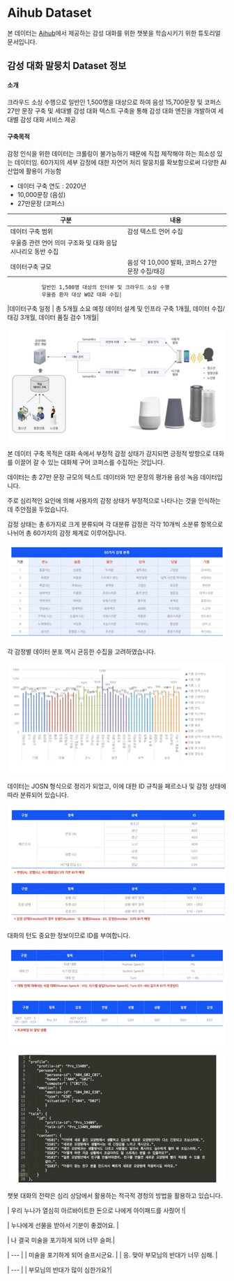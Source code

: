 # Aihub Dataset


본 데이터는 [Aihub](https://aihub.or.kr/aihubdata/data/view.do?currMenu=115&topMenu=100&aihubDataSe=realm&dataSetSn=86)에서 제공하는 감성 대화를 위한 챗봇을 학습시키기 위한 튜토리얼 문서입니다.

## 감성 대화 말뭉치 Dataset 정보


#### 소개

크라우드 소싱 수행으로 일반인 1,500명을 대상으로 하여 음성 15,700문장 및 코퍼스 27만 문장 구축 및 세대별 감성 대화 텍스트 구축을 통해 감성 대화 엔진을 개발하여 세대별 감성 대화 서비스 제공

#### 구축목적

감정 인식을 위한 데이터는 크롤링이 불가능하기 때문에 직접 제작해야 하는 희소성 있는 데이터임. 60가지의 세부 감정에 대한 자연어 처리 말뭉치를 확보함으로써 다양한 AI 산업에 활용이 가능함

* 데이터 구축 연도 : 2020년
* 10,000문장 (음성)
* 27만문장 (코퍼스)


| 구분 | 내용 |
| ------ | --- |
|데이터 구축 범위 |	감성 텍스트 언어 수집|
               우울증 관련 언어 의미 구조화 및 대화 응답 시나리오 동반 수집|
|데이터구축 규모 | 음성 약 10,000 발화, 코퍼스 27만 문장 수집/태깅
               일반인 1,500명 대상의 인터뷰 및 크라우드 소싱 수행
               우울증 환자 대상 WOZ 대화 수집|
|데이터구축 일정 | 총 5개월 소요 예정
               데이터 설계 및 인프라 구축 1개월, 데이터 수집/태깅 3개월, 데이터 품질 검수 1개월|

![](./img/picture.png)

본 데이터 구축 목적은 대화 속에서 부정적 감정 상태가 감지되면 긍정적 방향으로 대화를 이끌어 갈 수 있는 대화체 구어 코퍼스를 수집하는 것입니다.

데이터는 총 27만 문장 규모의 텍스트 데이터와 1만 문장의 평가용 음성 녹음 데이터입니다.

주로 심리적인 요인에 의해 사용자의 감정 상태가 부정적으로 나타나는 것을 인식하는 데 주안점을 두었습니다.

감정 상태는 총 6가지로 크게 분류되며 각 대분류 감정은 각각 10개씩 소분류 항목으로 나뉘어 총 60가지의 감정 체계로 이루어집니다.

![](./img/emotion.png)

각 감정별 데이터 분포 역시 균등한 수집을 고려하였습니다.

![](./img/equal.png)

데이터는 JOSN 형식으로 정리가 되었고, 이에 대한 ID 규칙을 페르소나 및 감정 상태에 따라 분류되어 있습니다.

![](./img/text1.png)

대화의 턴도 중요한 정보이므로 ID를 부여합니다.

![](./img/text2.png)

![](./img/json.png)

챗봇 대화의 전략은 심리 상담에서 활용하는 적극적 경청의 방법을 활용하고 있습니다.




| 우리 누나가 열심히 아르바이트한 돈으로 나에게 아이패드를 사줬어 !|

| 누나에게 선물을 받아서 기분이 좋겠어요. |


| 나 결국 미술을 포기하게 되어 너무 슬퍼.|

| --- |
| 미술을 포기하게 되어 슬프시군요. |
| 응. 맞아 부모님의 반대가 너무 심해. |

| --- |
| 부모님의 반대가 많이 심한가요?|